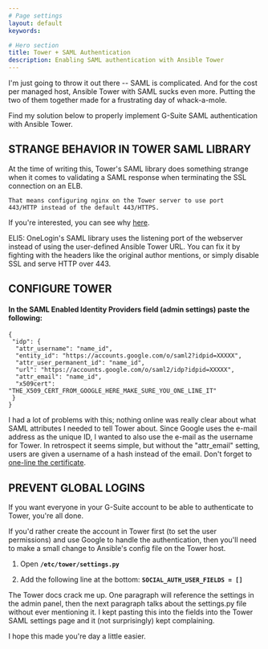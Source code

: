 ```yaml
---
# Page settings
layout: default
keywords:

# Hero section
title: Tower + SAML Authentication
description: Enabling SAML authentication with Ansible Tower
---
```

I'm just going to throw it out there -- SAML is complicated. And for the cost per managed host, Ansible Tower with SAML sucks even more. Putting the two of them together made for a frustrating day of whack-a-mole. 

Find my solution below to properly implement G-Suite SAML authentication with Ansible Tower.

## STRANGE BEHAVIOR IN TOWER SAML LIBRARY

At the time of writing this, Tower's SAML library does something strange when it comes to validating a SAML response when terminating the SSL connection on an ELB.

```
That means configuring nginx on the Tower server to use port 
443/HTTP instead of the default 443/HTTPS.
```

If you're interested, you can see why [here](https://github.com/ansible/awx/issues/1016#issuecomment-397776683). 

ELI5: OneLogin's SAML library uses the listening port of the webserver instead of using the user-defined Ansible Tower URL. You can fix it by fighting with the headers like the original author mentions, or simply disable SSL and serve HTTP over 443.

## CONFIGURE TOWER

#### In the SAML Enabled Identity Providers field (admin settings) paste the following:
```
{
 "idp": {
  "attr_username": "name_id",
  "entity_id": "https://accounts.google.com/o/saml2?idpid=XXXXX",
  "attr_user_permanent_id": "name_id",
  "url": "https://accounts.google.com/o/saml2/idp?idpid=XXXXX",
  "attr_email": "name_id",
  "x509cert": "THE_X509_CERT_FROM_GOOGLE_HERE_MAKE_SURE_YOU_ONE_LINE_IT"
 }
}
```

I had a lot of problems with this; nothing online was really clear about what SAML attributes I needed to tell Tower about. Since Google uses the e-mail address as the unique ID, I wanted to also use the e-mail as the username for Tower. In retrospect it seems simple, but without the "attr_email" setting, users are given a username of a hash instead of the email. Don't forget to [one-line the certificate](https://www.samltool.com/format_x509cert.php).

## PREVENT GLOBAL LOGINS

If you want everyone in your G-Suite account to be able to authenticate to Tower, you're all done.

If you'd rather create the account in Tower first (to set the user permissions) and use Google to handle the authentication, then you'll need to make a small change to Ansible's config file on the Tower host.

1. Open **`/etc/tower/settings.py`**

2. Add the following line at the bottom: **`SOCIAL_AUTH_USER_FIELDS = []`**

The Tower docs crack me up. One paragraph will reference the settings in the admin panel, then the next paragraph talks about the settings.py file without ever mentioning it. I kept pasting this into the fields into the Tower SAML settings page and it (not surprisingly) kept complaining.

I hope this made you're day a little easier.